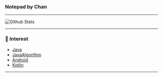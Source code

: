 ### Notepad by Chan

---
![Github Stats](https://github-readme-stats.vercel.app/api?username=oxix97&show_icons=true) <br>

---
### 🤔 Interest 

- [Java](https://github.com/oxix97/Java)
- [JavaAlgorithm](https://github.com/oxix97/Algorithm)
- [Android](https://github.com/oxix97/Android_Study)
- [Kotlin](https://github.com/oxix97/Kotlin)
---
